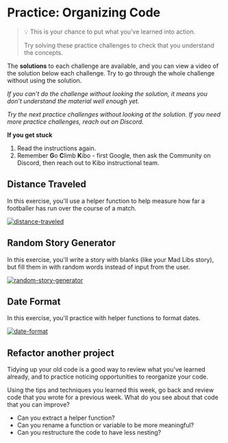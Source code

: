 # Practice: Organizing Code

> 💡 This is your chance to put what you’ve learned into action.
>
> Try solving these practice challenges to check that you understand the concepts.

The **solutions** to each challenge are available, and you can view a video of the solution below each challenge.
Try to go through the whole challenge without using the solution.

_If you can’t do the challenge without looking the solution, it means you don’t understand the material well enough yet._

_Try the next practice challenges without looking at the solution. If you need more practice challenges, reach out on Discord._

<aside>

**If you get stuck**
1. Read the instructions again.
2. Remember **G**o **C**limb **K**ibo - first Google, then ask the Community on Discord, then reach out to Kibo instructional team.

</aside>

## Distance Traveled

In this exercise, you'll use a helper function to help measure how far a footballer has run over the course of a match.

[![distance-traveled](https://img.shields.io/static/v1?label=Open%20Project&message=distance%20traveled&color=blue)](https://classroom.github.com/a/GGrIsiXL)

## Random Story Generator

In this exercise, you'll write a story with blanks (like your Mad Libs story), but fill them in with random words instead of input from the user.

[![random-story-generator](https://img.shields.io/static/v1?label=Open%20Project&message=random%20story%20generator&color=blue)](https://classroom.github.com/a/hOx3U1Wh)


## Date Format

In this exercise, you'll practice with helper functions to format dates.

[![date-format](https://img.shields.io/static/v1?label=Open%20Project&message=date%20format&color=blue)](https://classroom.github.com/a/D8gy-smr)

## Refactor another project

Tidying up your old code is a good way to review what you've learned already, and to practice noticing opportunities to reorganize your code.

Using the tips and techniques you learned this week, go back and review code that you wrote for a previous week. What do you see about that code that you can improve?

- Can you extract a helper function?
- Can you rename a function or variable to be more meaningful?
- Can you restructure the code to have less nesting?